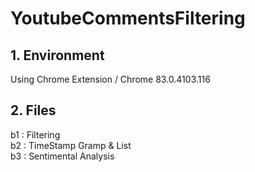 # YoutubeCommentsFiltering
## 1. Environment
Using Chrome Extension / Chrome 83.0.4103.116

## 2. Files
b1 : Filtering<br />
b2 : TimeStamp Gramp & List<br />
b3 : Sentimental Analysis<br />
